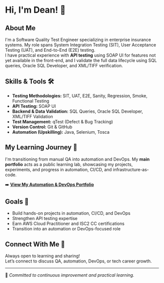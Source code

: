 # Hi, I'm Dean! 👋

## About Me

I'm a Software Quality Test Engineer specializing in enterprise insurance systems. My role spans System Integration Testing (SIT), User Acceptance Testing (UAT), and End-to-End (E2E) testing.  
I have practical experience with **API testing** using SOAP UI for features not yet available in the front-end, and I validate the full data lifecycle using SQL queries, Oracle SQL Developer, and XML/TIFF verification.

## Skills & Tools 🛠️

- **Testing Methodologies:** SIT, UAT, E2E, Sanity, Regression, Smoke, Functional Testing  
- **API Testing:** SOAP UI  
- **Backend & Data Validation:** SQL Queries, Oracle SQL Developer, XML/TIFF Validation  
- **Test Management:** qTest (Defect & Bug Tracking)  
- **Version Control:** Git & GitHub  
- **Automation (Upskilling):** Java, Selenium, Tosca  

## My Learning Journey 🚀

I'm transitioning from manual QA into automation and DevOps. My **main portfolio** acts as a public learning lab, showcasing my projects, experiments, and progress in automation, CI/CD, and infrastructure-as-code.

➡️ **[View My Automation & DevOps Portfolio](https://github.com/yourusername/QA-to-DevOps-Portfolio)**

## Goals 🎯

- Build hands-on projects in automation, CI/CD, and DevOps  
- Strengthen API testing expertise  
- Earn AWS Cloud Practitioner and ISC2 CC certifications  
- Transition into an automation or DevOps-focused role  

## Connect With Me 🤝

Always open to learning and sharing!  
Let’s connect to discuss QA, automation, DevOps, or tech career growth.

---

📌 *Committed to continuous improvement and practical learning.*

